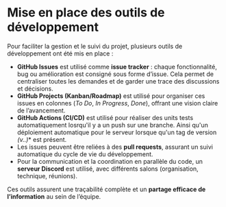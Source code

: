 # Mise en place des outils de développement

Pour faciliter la gestion et le suivi du projet, plusieurs outils de développement ont été mis en place :

* **GitHub Issues** est utilisé comme **issue tracker** : chaque fonctionnalité, bug ou amélioration est consigné sous forme d’issue. Cela permet de centraliser toutes les demandes et de garder une trace des discussions et décisions.
* **GitHub Projects (Kanban/Roadmap)** est utilisé pour organiser ces issues en colonnes (*To Do*, *In Progress*, *Done*), offrant une vision claire de l’avancement.
* **GitHub Actions (CI/CD)** est utilisé pour réaliser des units tests automatiquement losrqu'il y a un push sur une branche. Ainsi qu'un déploiement automatique pour le serveur lorsque qu'un tag de version **(v*.*.*)** est présent.
* Les issues peuvent être reliées à des **pull requests**, assurant un suivi automatique du cycle de vie du développement.
* Pour la communication et la coordination en parallèle du code, un **serveur Discord** est utilisé, avec différents salons (organisation, technique, réunions).

Ces outils assurent une traçabilité complète et un **partage efficace de l’information** au sein de l’équipe.
